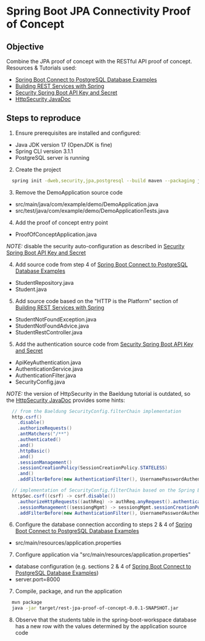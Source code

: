 # Spring Boot JPA Connectivity Proof of Concept

## Objective

Combine the JPA proof of concept with the RESTful API proof of concept.
Resources & Tutorials used:

- [Spring Boot Connect to PostgreSQL Database Examples][1]
- [Building REST Services with Spring][2]
- [Security Spring Boot API Key and Secret][3]
- [HttpSecurity JavaDoc][4]

## Steps to reproduce

1. Ensure prerequisites are installed and configured:

- Java JDK version 17 (OpenJDK is fine)
- Spring CLI version 3.1.1
- PostgreSQL server is running

2. Create the project

```bash
  spring init -dweb,security,jpa,postgresql --build maven --packaging jar --extract rest-jpa-proof-of-concept
```

3. Remove the DemoApplication source code

- src/main/java/com/example/demo/DemoApplication.java
- src/test/java/com/example/demo/DemoApplicationTests.java

4. Add the proof of concept entry point

- ProofOfConceptApplication.java

_NOTE:_ disable the security auto-configuration as described in [Security Spring Boot API Key and Secret][3]

4. Add source code from step 4 of [Spring Boot Connect to PostgreSQL Database Examples][1]

- StudentRepository.java
- Student.java

5. Add source code based on the "HTTP is the Platform" section of [Building REST Services with Spring][2]

- StudentNotFoundException.java
- StudentNotFoundAdvice.java
- StudentRestController.java

5. Add the authentication source code from [Security Spring Boot API Key and Secret][3]

- ApiKeyAuthentication.java
- AuthenticationService.java
- AuthenticationFilter.java
- SecurityConfig.java

_NOTE:_ the version of HttpSecurity in the Baeldung tutorial is outdated, so the [HttpSecurity JavaDoc][4] provides some hints:

```java
  // from the Baeldung SecurityConfig.filterChain implementation
  http.csrf()
    .disable()
    .authorizeRequests()
    .antMatchers("/**")
    .authenticated()
    .and()
    .httpBasic()
    .and()
    .sessionManagement()
    .sessionCreationPolicy(SessionCreationPolicy.STATELESS)
    .and()
    .addFilterBefore(new AuthenticationFilter(), UsernamePasswordAuthenticationFilter.class);
```

```java
  // implementation of SecurityConfig.filterChain based on the Spring Boot HttpSecurity JavaDoc
  httpSec.csrf((csrf) -> csrf.disable())
    .authorizeHttpRequests((authReq) -> authReq.anyRequest().authenticated())
    .sessionManagement((sessiongMgmt) -> sessiongMgmt.sessionCreationPolicy(SessionCreationPolicy.STATELESS))
    .addFilterBefore(new AuthenticationFilter(), UsernamePasswordAuthenticationFilter.class);
```

6. Configure the database connection according to steps 2 & 4 of [Spring Boot Connect to PostgreSQL Database Examples][1]

- src/main/resources/application.properties

7. Configure application via "src/main/resources/application.properties"

- database configuration (e.g. sections 2 & 4 of [Spring Boot Connect to PostgreSQL Database Examples][1])
- server.port=8000

7. Compile, package, and run the application

```bash
  mvn package
  java -jar target/rest-jpa-proof-of-concept-0.0.1-SNAPSHOT.jar
```

8. Observe that the students table in the spring-boot-workspace database has a new row with the values determined by the application source code

[1]: https://www.codejava.net/frameworks/spring-boot/connect-to-postgresql-database-examples
[2]: https://spring.io/guides/tutorials/rest/
[3]: https://www.baeldung.com/spring-boot-api-key-secret
[4]: https://docs.spring.io/spring-security/site/docs/current/api/org/springframework/security/config/annotation/web/builders/HttpSecurity.html
